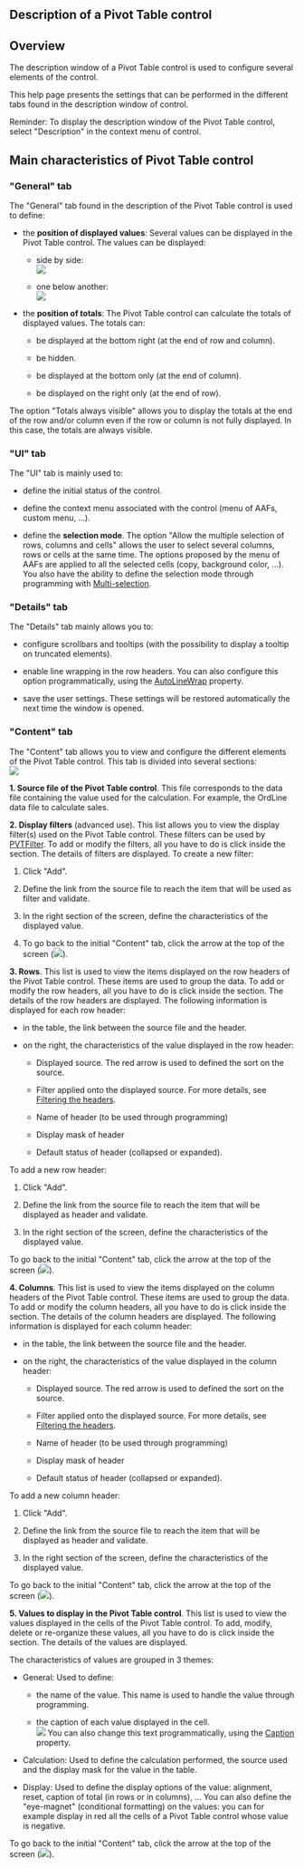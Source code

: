 
## Description of a Pivot Table control
			

<a name="NOTE1"></a>
<a name="NOTE1_1"></a>


## Overview
<a name="overview_ELTTEXTE000235"></a>
The description window of a Pivot Table control is used to configure several elements of the control. 

This help page presents the settings that can be performed in the different tabs found in the description window of control. 

Reminder: To display the description window of the Pivot Table control, select "Description" in the context menu of control. 

<a name="NOTE2"></a>
<a name="NOTE2_1"></a>


## Main characteristics of Pivot Table control
<a name="main_characteristics_pivot_table_control_ELTTEXTE000259"></a>


### "General" tab
<a name="general_tab_ELTPARAGRAPHE000020"></a>

The "General" tab found in the description of the Pivot Table control is used to define: 

- the **position of displayed values**: Several values can be displayed in the Pivot Table control. The values can be displayed: 

	- side by side: <br>![](https://doc.pcsoft.fr/en-US/images/image.awp?langid=3&name=TCD_Donnee_cote.gif)


	- one below another: <br>![](https://doc.pcsoft.fr/en-US/images/image.awp?langid=3&name=TCD_Donnee_sous.gif)

- the **position of totals**: The Pivot Table control can calculate the totals of displayed values. The totals can: 

	- be displayed at the bottom right (at the end of row and column). 

	- be hidden. 

	- be displayed at the bottom only (at the end of column). 

	- be displayed on the right only (at the end of row). 


The option "Totals always visible" allows you to display the totals at the end of the row and/or column even if the row or column is not fully displayed. In this case, the totals are always visible. 



<a name="NOTE2_2"></a>


### "UI" tab
<a name="tab_ELTPARAGRAPHE000045"></a>

The "UI" tab is mainly used to: 

- define the initial status of the control. 

- define the context menu associated with the control (menu of AAFs, custom menu, ...). 

- define the **selection mode**. The option "Allow the multiple selection of rows, columns and cells" allows the user to select several columns, rows or cells at the same time. The options proposed by the menu of AAFs are applied to all the selected cells (copy, background color, ...). 
	You also have the ability to define the selection mode through programming with [Multi-selection](../Proprietes/1000017054.md). 



<a name="NOTE2_2B"></a>


### "Details" tab
<a name="details_tab_ELTPARAGRAPHE000067"></a>

The "Details" tab mainly allows you to: 

- configure scrollbars and tooltips (with the possibility to display a tooltip on truncated elements). 

- enable line wrapping in the row headers. You can also configure this option programmatically, using the [AutoLineWrap](../Proprietes/1000021868.md) property. 

- save the user settings. These settings will be restored automatically the next time the window is opened. 



<a name="NOTE2_3"></a>


### "Content" tab
<a name="content_tab_ELTPARAGRAPHE000083"></a>

The "Content" tab allows you to view and configure the different elements of the Pivot Table control. This tab is divided into several sections: <br>![](https://doc.pcsoft.fr/en-US/images/image.awp?langid=3&name=TCD_Contenu.gif&type=thumb)


**1. Source file of the Pivot Table control**. This file corresponds to the data file containing the value used for the calculation. For example, the OrdLine data file to calculate sales.

**2. Display filters** (advanced use). This list allows you to view the display filter(s) used on the Pivot Table control. These filters can be used by [PVTFilter](../WDLang1/1000020531.md). 
To add or modify the filters, all you have to do is click inside the section. The details of filters are displayed. 
To create a new filter: 

1. Click "Add". 

2. Define the link from the source file to reach the item that will be used as filter and validate. 

3. In the right section of the screen, define the characteristics of the displayed value. 

4. To go back to the initial "Content" tab, click the arrow at the top of the screen (![](https://doc.pcsoft.fr/en-US/images/image.awp?langid=3&name=TCD_Fleche_retour.gif)). 




**3. Rows**. This list is used to view the items displayed on the row headers of the Pivot Table control. These items are used to group the data. 
To add or modify the row headers, all you have to do is click inside the section. The details of the row headers are displayed. 
The following information is displayed for each row header: 

- in the table, the link between the source file and the header. 

- on the right, the characteristics of the value displayed in the row header: 

	- Displayed source. The red arrow is used to defined the sort on the source. 

	- Filter applied onto the displayed source. For more details, see [Filtering the headers](../WDChamp/1000029005.md). 

	- Name of header (to be used through programming)

	- Display mask of header

	- Default status of header (collapsed or expanded). 





To add a new row header: 

1. Click "Add". 

2. Define the link from the source file to reach the item that will be displayed as header and validate. 

3. In the right section of the screen, define the characteristics of the displayed value. 


To go back to the initial "Content" tab, click the arrow at the top of the screen (![](https://doc.pcsoft.fr/en-US/images/image.awp?langid=3&name=TCD_Fleche_retour.gif)). 

**4. Columns**. This list is used to view the items displayed on the column headers of the Pivot Table control. These items are used to group the data. 
To add or modify the column headers, all you have to do is click inside the section. The details of the column headers are displayed. 
The following information is displayed for each column header: 

- in the table, the link between the source file and the header. 

- on the right, the characteristics of the value displayed in the column header: 

	- Displayed source. The red arrow is used to defined the sort on the source. 

	- Filter applied onto the displayed source. For more details, see [Filtering the headers](../WDChamp/1000029005.md). 

	- Name of header (to be used through programming)

	- Display mask of header

	- Default status of header (collapsed or expanded). 





To add a new column header: 

1. Click "Add". 

2. Define the link from the source file to reach the item that will be displayed as header and validate. 

3. In the right section of the screen, define the characteristics of the displayed value. 


To go back to the initial "Content" tab, click the arrow at the top of the screen (![](https://doc.pcsoft.fr/en-US/images/image.awp?langid=3&name=TCD_Fleche_retour.gif)). 

**5. Values to display in the Pivot Table control**. This list is used to view the values displayed in the cells of the Pivot Table control. 
To add, modify, delete or re-organize these values, all you have to do is click inside the section. The details of the values are displayed.  

The characteristics of values are grouped in 3 themes: 

- General: Used to define: 

	- the name of the value. This name is used to handle the value through programming. 

	- the caption of each value displayed in the cell. <br>![](https://doc.pcsoft.fr/en-US/images/image.awp?langid=3&name=WD%20-%20TCD%20Libelle%20Cellules.gif)
You can also change this text programmatically, using the [Caption](../Proprietes/2510053.md) property. 




- Calculation: Used to define the calculation performed, the source used and the display mask for the value in the table. 

- Display: Used to define the display options of the value: alignment, reset, caption of total (in rows or in columns), ...
	You can also define the "eye-magnet" (conditional formatting) on the values: you can for example display in red all the cells of a Pivot Table control whose value is negative.




To go back to the initial "Content" tab, click the arrow at the top of the screen (![](https://doc.pcsoft.fr/en-US/images/image.awp?langid=3&name=TCD_Fleche_retour.gif)). 


